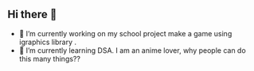 ## Hi there 👋

- 🔭 I’m currently working on my school project make a game using igraphics library .
- 🌱 I’m currently learning DSA.
I am an anime lover,
why people can do this many things??
